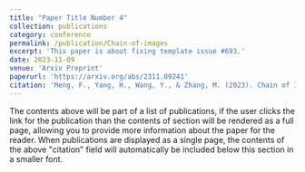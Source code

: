 ```yaml
---
title: "Paper Title Number 4"
collection: publications
category: conference
permalink: /publication/Chain-of-images
excerpt: 'This paper is about fixing template issue #693.'
date: 2023-11-09
venue: 'Arxiv Preprint'
paperurl: 'https://arxiv.org/abs/2311.09241'
citation: 'Meng, F., Yang, H., Wang, Y., & Zhang, M. (2023). Chain of Images for Intuitively Reasoning. arXiv preprint arXiv:2311.09241.'
---
```


The contents above will be part of a list of publications, if the user clicks the link for the publication than the contents of section will be rendered as a full page, allowing you to provide more information about the paper for the reader. When publications are displayed as a single page, the contents of the above "citation" field will automatically be included below this section in a smaller font.
